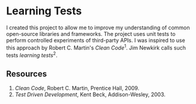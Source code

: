 # Learning Tests

I created this project to allow me to improve my understanding of common open-source libraries and frameworks.
The project uses unit tests to perform controlled experiments of third-party APIs.
I was inspired to use this approach by Robert C. Martin's _Clean Code_<sup>1</sup>.
Jim Newkirk calls such tests _learning tests_<sup>2</sup>.

## Resources

1. _Clean Code_, Robert C. Martin, Prentice Hall, 2009.
2. _Test Driven Development_, Kent Beck, Addison-Wesley, 2003.
